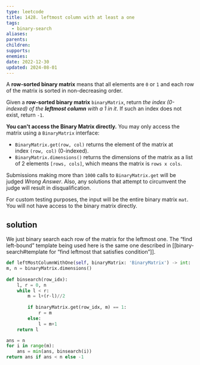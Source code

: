 ```yaml
---
type: leetcode
title: 1428. leftmost column with at least a one
tags:
  - binary-search
aliases: 
parents: 
children: 
supports: 
enemies: 
date: 2022-12-30
updated: 2024-08-01
---
```


A **row-sorted binary matrix** means that all elements are `0` or `1` and each row of the matrix is sorted in non-decreasing order.

Given a **row-sorted binary matrix** `binaryMatrix`, return _the index (0-indexed) of the **leftmost column** with a 1 in it_. If such an index does not exist, return `-1`.

**You can't access the Binary Matrix directly.** You may only access the matrix using a `BinaryMatrix` interface:

- `BinaryMatrix.get(row, col)` returns the element of the matrix at index `(row, col)` (0-indexed).
- `BinaryMatrix.dimensions()` returns the dimensions of the matrix as a list of 2 elements `[rows, cols]`, which means the matrix is `rows x cols`.

Submissions making more than `1000` calls to `BinaryMatrix.get` will be judged _Wrong Answer_. Also, any solutions that attempt to circumvent the judge will result in disqualification.

For custom testing purposes, the input will be the entire binary matrix `mat`. You will not have access to the binary matrix directly.

## solution

We just binary search each row of the matrix for the leftmost one. The “find left-bound” template being used here is the same one described in [[binary-search#template for “find leftmost that satisfies condition”]].

```python
def leftMostColumnWithOne(self, binaryMatrix: 'BinaryMatrix') -> int:
m, n = binaryMatrix.dimensions()
  
def binsearch(row_idx):
	l, r = 0, n
	while l < r:
		m = l+(r-l)//2
  
		if binaryMatrix.get(row_idx, m) == 1:
			r = m
		else:
			l = m+1
	return l

ans = n
for i in range(m):
	ans = min(ans, binsearch(i))
return ans if ans < n else -1
```
